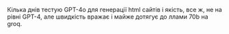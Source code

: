<!--
date: 2025-02-02T23:23:04.245Z
-->

Кілька днів тестую GPT-4o для генерації html сайтів і якість, все ж, не на рівні GPT-4, але швидкість вражає і майже дотягує до ллами 70b на  groq.
